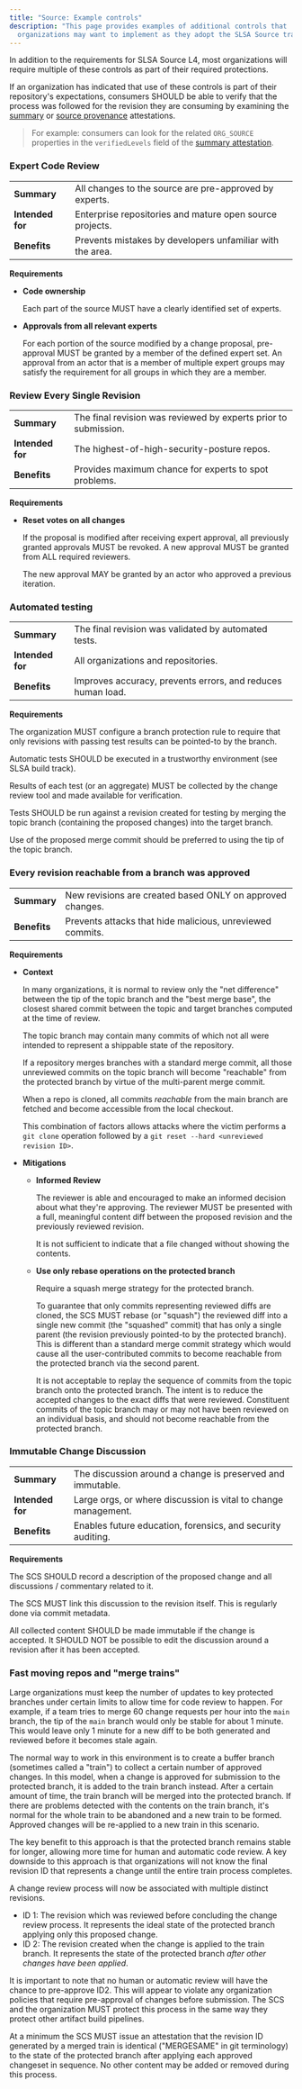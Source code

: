 ```yaml
---
title: "Source: Example controls"
description: "This page provides examples of additional controls that
  organizations may want to implement as they adopt the SLSA Source track."
---
```


In addition to the requirements for SLSA Source L4, most organizations will
require multiple of these controls as part of their required protections.

If an organization has indicated that use of these controls is part of
their repository's expectations, consumers SHOULD be able to verify that the
process was followed for the revision they are consuming by examining the
[summary](./source-requirements#source-verification-summary-attestation) or
[source provenance](./source-requirements#source-provenance-attestations)
attestations.

> For example: consumers can look for the related `ORG_SOURCE` properties in
> the `verifiedLevels` field of the [summary
> attestation](./source-requirements#source-verification-summary-attestation).

### Expert Code Review

|                |                                                             |
| :------------- | :-----------------------------------------------------------|
| **Summary** | All changes to the source are pre-approved by experts.|
| **Intended for** | Enterprise repositories and mature open source projects.|
| **Benefits** | Prevents mistakes by developers unfamiliar with the area.|

**Requirements**

* **Code ownership**

    Each part of the source MUST have a clearly identified set of experts.

* **Approvals from all relevant experts**

    For each portion of the source modified by a change proposal, pre-approval
    MUST be granted by a member of the defined expert set. An approval from an
    actor that is a member of multiple expert groups may satisfy the
    requirement for all groups in which they are a member.

### Review Every Single Revision

|                |                                                             |
| :------------- | :-----------------------------------------------------------|
| **Summary** | The final revision was reviewed by experts prior to submission.|
| **Intended for** | The highest-of-high-security-posture repos.|
| **Benefits** | Provides maximum chance for experts to spot problems.|

**Requirements**

* **Reset votes on all changes**

    If the proposal is modified after receiving expert approval, all previously
    granted approvals MUST be revoked. A new approval MUST be granted from ALL
    required reviewers.

    The new approval MAY be granted by an actor who approved a previous
    iteration.

### Automated testing

|                |                                                             |
| :------------- | :-----------------------------------------------------------|
| **Summary** | The final revision was validated by automated tests.|
| **Intended for** | All organizations and repositories.|
| **Benefits** | Improves accuracy, prevents errors, and reduces human load.|

**Requirements**

The organization MUST configure a branch protection rule to require that only
revisions with passing test results can be pointed-to by the branch.

Automatic tests SHOULD be executed in a trustworthy environment (see SLSA
build track).

Results of each test (or an aggregate) MUST be collected by the change review
tool and made available for verification.

Tests SHOULD be run against a revision created for testing by merging the topic
branch (containing the proposed changes) into the target branch.

Use of the proposed merge commit should be preferred to using the tip of the
topic branch.

### Every revision reachable from a branch was approved

|              |                                                               |
| :----------- | :-------------------------------------------------------------|
| **Summary** | New revisions are created based ONLY on approved changes.|
| **Benefits** | Prevents attacks that hide malicious, unreviewed commits.|

**Requirements**

* **Context**

    In many organizations, it is normal to review only the "net difference"
    between the tip of the topic branch and the "best merge base", the closest
    shared commit between the topic and target branches computed at the time of
    review.

    The topic branch may contain many commits of which not all were intended to
    represent a shippable state of the repository.

    If a repository merges branches with a standard merge commit, all those
    unreviewed commits on the topic branch will become "reachable" from the
    protected branch by virtue of the multi-parent merge commit.

    When a repo is cloned, all commits _reachable_ from the main branch are
    fetched and become accessible from the local checkout.

    This combination of factors allows attacks where the victim performs a `git
    clone` operation followed by a `git reset --hard <unreviewed revision ID>`.

* **Mitigations**

    * **Informed Review**

        The reviewer is able and encouraged to make an informed decision about
        what they're approving. The reviewer MUST be presented with a full,
        meaningful content diff between the proposed revision and the
        previously reviewed revision.

        It is not sufficient to indicate that a file changed without showing
        the contents.

    * **Use only rebase operations on the protected branch**

        Require a squash merge strategy for the protected branch.

        To guarantee that only commits representing reviewed diffs are cloned,
        the SCS MUST rebase (or "squash") the reviewed diff into a single new
        commit (the "squashed" commit) that has only a single parent (the
        revision previously pointed-to by the protected branch). This is
        different than a standard merge commit strategy which would cause all
        the user-contributed commits to become reachable from the protected
        branch via the second parent.

        It is not acceptable to replay the sequence of commits from the topic
        branch onto the protected branch. The intent is to reduce the accepted
        changes to the exact diffs that were reviewed. Constituent commits of
        the topic branch may or may not have been reviewed on an individual
        basis, and should not become reachable from the protected branch.

### Immutable Change Discussion

|                |                                                             |
| :------------- | :-----------------------------------------------------------|
| **Summary** | The discussion around a change is preserved and immutable.|
| **Intended for** | Large orgs, or where discussion is vital to change management.|
| **Benefits** | Enables future education, forensics, and security auditing.|

**Requirements**

The SCS SHOULD record a description of the proposed change and all discussions
/ commentary related to it.

The SCS MUST link this discussion to the revision itself. This is regularly
done via commit metadata.

All collected content SHOULD be made immutable if the change is accepted. It
SHOULD NOT be possible to edit the discussion around a revision after it has
been accepted.

### Fast moving repos and "merge trains"

Large organizations must keep the number of updates to key protected branches
under certain limits to allow time for code review to happen. For example, if
a team tries to merge 60 change requests per hour into the `main` branch, the
tip of the `main` branch would only be stable for about 1 minute. This would
leave only 1 minute for a new diff to be both generated and reviewed before
it becomes stale again.

The normal way to work in this environment is to create a buffer branch
(sometimes called a "train") to collect a certain number of approved changes.
In this model, when a change is approved for submission to the protected
branch, it is added to the train branch instead. After a certain amount of
time, the train branch will be merged into the protected branch. If there are
problems detected with the contents on the train branch, it's normal for the
whole train to be abandoned and a new train to be formed. Approved changes
will be re-applied to a new train in this scenario.

The key benefit to this approach is that the protected branch remains stable
for longer, allowing more time for human and automatic code review. A key
downside to this approach is that organizations will not know the final
revision ID that represents a change until the entire train process completes.

A change review process will now be associated with multiple distinct
revisions.

-   ID 1: The revision which was reviewed before concluding the change review
    process. It represents the ideal state of the protected branch applying
    only this proposed change.
-   ID 2: The revision created when the change is applied to the train branch.
    It represents the state of the protected branch _after other changes have
    been applied_.

It is important to note that no human or automatic review will have the chance
to pre-approve ID2. This will appear to violate any organization policies that
require pre-approval of changes before submission. The SCS and the
organization MUST protect this process in the same way they protect other
artifact build pipelines.

At a minimum the SCS MUST issue an attestation that the revision ID generated
by a merged train is identical ("MERGESAME" in git terminology) to the state
of the protected branch after applying each approved changeset in sequence.
No other content may be added or removed during this process.
